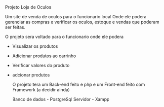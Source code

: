 Projeto Loja de Oculos

Um site de venda de oculos para o funcionario local
Onde ele podera gerenciar as compras e verificar os oculos, estoque e vendas 
que poderam ser feitas.

O projeto sera voltado para o funcionario onde ele podera 
 - Visualizar os produtos
- Adicionar produtos ao carrinho
- Verificar valores do produto
- adcionar produtos

  O projeto tera um Back-end feito e php e um Front-end feito com
  Framework (a decidir ainda)

  Banco de dados - PostgreSql
  Servidor - Xampp



